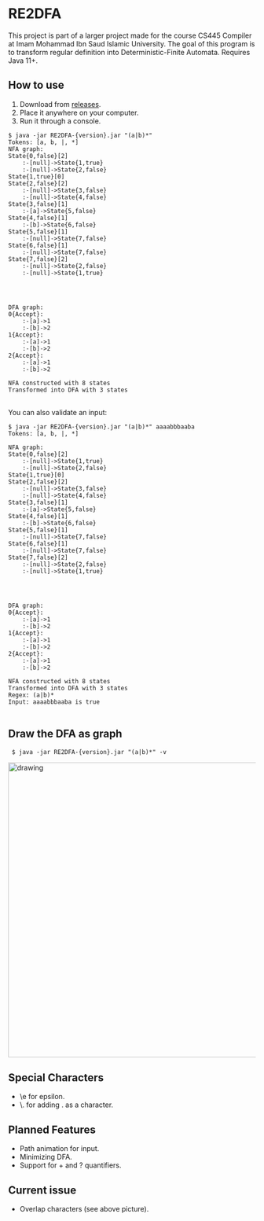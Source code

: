 
# RE2DFA
This project is part of a larger project made for the course CS445 Compiler at Imam Mohammad Ibn Saud Islamic University. The goal of this program is to transform regular definition into Deterministic-Finite Automata. Requires Java 11+.
## How to use
1. Download from <a href="https://github.com/mssalkhalifah/RE2DFA/releases/tag/1.0.0">releases</a>.
2. Place it anywhere on your computer.
3. Run it through a console.
<pre>
<code>$ java -jar RE2DFA-{version}.jar "(a|b)*"
Tokens: [a, b, |, *]
NFA graph:
State{0,false}[2]
	:-[null]->State{1,true}
	:-[null]->State{2,false}
State{1,true}[0]
State{2,false}[2]
	:-[null]->State{3,false}
	:-[null]->State{4,false}
State{3,false}[1]
	:-[a]->State{5,false}
State{4,false}[1]
	:-[b]->State{6,false}
State{5,false}[1]
	:-[null]->State{7,false}
State{6,false}[1]
	:-[null]->State{7,false}
State{7,false}[2]
	:-[null]->State{2,false}
	:-[null]->State{1,true}




DFA graph:
0{Accept}:
	:-[a]->1
	:-[b]->2
1{Accept}:
	:-[a]->1
	:-[b]->2
2{Accept}:
	:-[a]->1
	:-[b]->2

NFA constructed with 8 states
Transformed into DFA with 3 states
</code>
</pre>
You can also validate an input:
<pre>
<code>$ java -jar RE2DFA-{version}.jar "(a|b)*" aaaabbbaaba
Tokens: [a, b, |, *]

NFA graph:
State{0,false}[2]
	:-[null]->State{1,true}
	:-[null]->State{2,false}
State{1,true}[0]
State{2,false}[2]
	:-[null]->State{3,false}
	:-[null]->State{4,false}
State{3,false}[1]
	:-[a]->State{5,false}
State{4,false}[1]
	:-[b]->State{6,false}
State{5,false}[1]
	:-[null]->State{7,false}
State{6,false}[1]
	:-[null]->State{7,false}
State{7,false}[2]
	:-[null]->State{2,false}
	:-[null]->State{1,true}




DFA graph:
0{Accept}:
	:-[a]->1
	:-[b]->2
1{Accept}:
	:-[a]->1
	:-[b]->2
2{Accept}:
	:-[a]->1
	:-[b]->2

NFA constructed with 8 states
Transformed into DFA with 3 states
Regex: (a|b)*
Input: aaaabbbaaba is true
</code>
</pre>
## Draw the DFA as graph
<pre>
<code> $ java -jar RE2DFA-{version}.jar "(a|b)*" -v </code>
</pre>
<img src="https://i.imgur.com/ytk6Brc.png" alt="drawing" width="600px"/>

## Special Characters
- \e for epsilon.
- \\. for adding . as a character.
## Planned Features
- Path animation for input.
- Minimizing DFA.
- Support for + and ? quantifiers.
## Current issue
- Overlap characters (see above picture).

